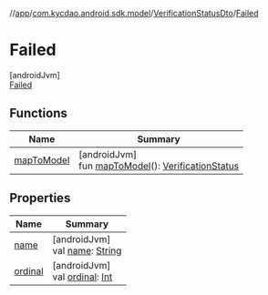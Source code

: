 //[app](../../../../index.md)/[com.kycdao.android.sdk.model](../../index.md)/[VerificationStatusDto](../index.md)/[Failed](index.md)

# Failed

[androidJvm]\
[Failed](index.md)

## Functions

| Name | Summary |
|---|---|
| [mapToModel](../map-to-model.md) | [androidJvm]<br>fun [mapToModel](../map-to-model.md)(): [VerificationStatus](../../-verification-status/index.md) |

## Properties

| Name | Summary |
|---|---|
| [name](../../-verification-type/-accredited-investor/index.md#-372974862%2FProperties%2F-912451524) | [androidJvm]<br>val [name](../../-verification-type/-accredited-investor/index.md#-372974862%2FProperties%2F-912451524): [String](https://kotlinlang.org/api/latest/jvm/stdlib/kotlin/-string/index.html) |
| [ordinal](../../-verification-type/-accredited-investor/index.md#-739389684%2FProperties%2F-912451524) | [androidJvm]<br>val [ordinal](../../-verification-type/-accredited-investor/index.md#-739389684%2FProperties%2F-912451524): [Int](https://kotlinlang.org/api/latest/jvm/stdlib/kotlin/-int/index.html) |
